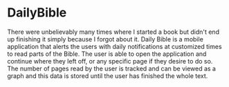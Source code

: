 # DailyBible

There were unbelievably many times where I started a book but didn't end up finishing it simply because I forgot about it.
Daily Bible is a mobile application that alerts the users with daily notifications at customized times to read parts of the Bible.
The user is able to open the application and continue where they left off, or any specific page if they desire to do so.
The number of pages read by the user is tracked and can be viewed as a graph and this data is stored until the user has finished the whole text.
